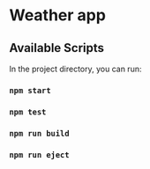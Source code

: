 # Weather app

## Available Scripts

In the project directory, you can run:

### `npm start`


### `npm test`

### `npm run build`

### `npm run eject`
